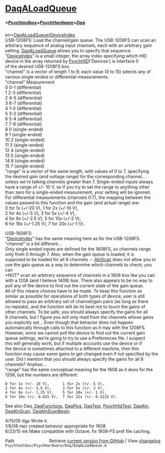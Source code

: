 # [DaqALoadQueue](DaqALoadQueue)
##### >[Psychtoolbox](Psychtoolbox)>[PsychHardware](PsychHardware)>[Daq](Daq)

err=[DaqALoadQueue](DaqALoadQueue)[(DeviceIndex]((DeviceIndex),channel,range)  
USB-1208FS: Load the channel/gain queue. The USB-1208FS can scan an  
arbitrary sequence of analog input channels, each with an arbitrary gain  
setting. [DaqALoadQueue](DaqALoadQueue) allows you to specify that sequence.   
"[DeviceIndex](DeviceIndex)" is a small integer, the array index specifying which HID  
    device in the array returned by [PsychHID](PsychHID)('Devices') is interface 0  
    of the desired USB-1208FS box.  
"channel" is a vector of length 1 to 8; each value (0 to 15) selects any of  
    various single-ended or differential measurements.  
 "channel"    Measurement  
     0        0-1 (differential)  
     1        2-3 (differential)  
     2        4-5 (differential)  
     3        6-7 (differential)  
     4        1-0 (differential)  
     5        3-2 (differential)  
     6        5-4 (differential)  
     7        7-6 (differential)  
     8          0 (single-ended)  
     9          1 (single-ended)  
    10          2 (single-ended)  
    11          3 (single-ended)  
    12          4 (single-ended)  
    13          5 (single-ended)  
    14          6 (single-ended)  
    15          7 (single-ended)  
"range" is a vector of the same length, with values of 0 to 7, specifying  
    the desired gain (and voltage range) for the corresponding channel...  
    unless we're talking channels greater than 7.  Single-ended inputs always  
    have a range of +/- 10 V, so if you try to set the range to anything other  
    than zero for a single-ended measurement, your setting will be ignored.  
    For differential measurements (channels 0:7), the mapping between the  
    values passed to this function and the gain (and actual range) are:  
    0 for 1x (+/-20 V),    1 for 2x (+/-10 V),  
    2 for 4x (+/-5 V),     3 for 5x (+/-4 V),  
    4 for 8x (+/-2.5 V),   5 for 10x (+/-2 V),  
    6 for 16x (+/-1.25 V), 7 for 20x (+/-1 V).  
  
USB-1608FS:   
"[DeviceIndex](DeviceIndex)" has the same meaning here as for the USB-1208FS.  
"channel" is a bit different...  
Only single ended inputs are defined for the 1608FS, so channels range   
only from 0 through 7.  Also, when the gain queue is loaded, it is   
supposed to be loaded for all 8 channels -- [AInScan](AInScan) does not allow you to  
use the gain queue as a way to determine which channels to check; you can  
\*NOT\* scan an arbitrary sequence of channels in a 1608 box like you can  
with a 1208 (and I believe 1408) box.  There also appears to be no way to  
poll any of the device to find out the current state of the gain queue.    
All of this means choices have to be made.  To keep this function as   
similar as possible for operations of both types of device, user is still  
allowed to pass an arbitrary set of channel/gain pairs (as long as there   
no repeats), and the function will do its best not to touch the gains of   
other channels.  To be safe, you should always specify the gains for all   
8 channels, but I figure you will only read from the channels whose gains  
you explicitly set...  Even though that behavior does not happen   
automatically through calls to this function as it may with the 1208FS.  
However, since we cannot poll the device to find out the current gain  
queue settings, we're going to try to use a Preferences file.  I suspect  
this will generally work, but if multiple accounts use the device or if  
the device is sometimes attached to a different machine, then this  
function may cause some gains to get changed even if not specified by the  
user.  Did I mention that you should always specify the gains for all 8  
channels?  Anyhoo...  
"range" has the same conceptual meaning for the 1608 as it does for the   
1208, but the numbers are different:  
  
    0 for 1x (+/- 10 V),      1 for 2x (+/- 5 V),  
    2 for 4x (+/- 2.5 V),     3 for 5x (+/- 2 V),  
    4 for 8x (+/- 1.25 V),    5 for 10x (+/- 1 V),  
    6 for 16x (+/- 0.625 V),  7 for 32x (+/- 0.3125 V).  
  
See also Daq, [DaqFunctions](DaqFunctions), [DaqPins](DaqPins), [DaqTest](DaqTest), [PsychHidTest](PsychHidTest), [DaqAIn](DaqAIn),   
[DaqAInScan](DaqAInScan), [DaqAInScanBegin](DaqAInScanBegin).  
  
4/15/05 dgp Wrote it.  
1/8/08  mpr created behavior appropriate for 1608  
6/23/15 mk  Make compatible with Octave, fix 1608-FS pref file caching.  




<div class="code_header" style="text-align:right;">
  <span style="float:left;">Path&nbsp;&nbsp;</span> <span class="counter">Retrieve <a href=
  "https://raw.github.com/Psychtoolbox-3/Psychtoolbox-3/beta/Psychtoolbox/PsychHardware/Daq/DaqALoadQueue.m">current version from GitHub</a> | View <a href=
  "https://github.com/Psychtoolbox-3/Psychtoolbox-3/commits/beta/Psychtoolbox/PsychHardware/Daq/DaqALoadQueue.m">changelog</a></span>
</div>
<div class="code">
  <code>Psychtoolbox/PsychHardware/Daq/DaqALoadQueue.m</code>
</div>


